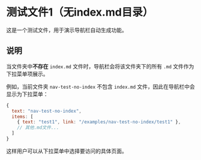 # 测试文件1（无index.md目录）

这是一个测试文件，用于演示导航栏自动生成功能。

## 说明

当文件夹中**不存在** `index.md` 文件时，导航栏会将该文件夹下的所有 `.md` 文件作为下拉菜单项展示。

例如，当前文件夹 `nav-test-no-index` 不包含 `index.md` 文件，因此在导航栏中会显示为下拉菜单：

```js
{
  text: "nav-test-no-index",
  items: [
    { text: "test1", link: "/examples/nav-test-no-index/test1" },
    // 其他.md文件...
  ]
}
```

这样用户可以从下拉菜单中选择要访问的具体页面。